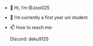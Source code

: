 - 👋 Hi, I’m @Jooi025
- 🌱 I’m currently a first year uni student
- 📫 How to reach me:

  Discord: deku9125

<!---
Jooi025/Jooi025 is a ✨ special ✨ repository because its `README.md` (this file) appears on your GitHub profile.
You can click the Preview link to take a look at your changes.
--->
